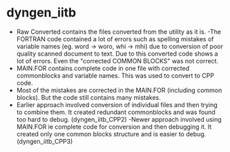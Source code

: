 # dyngen_iitb
- Raw Converted contains the files converted from the utility as it is.
-The FORTRAN code contained a lot of errors such as spelling mistakes of variable names (eg. word -> woro, whi -> mhi) due to conversion of poor quality scanned document to text. Due to this converted code shows a lot of errors. Even the "corrected COMMON BLOCKS" was not correct.
- MAIN.FOR contains complete code in one file with corrected commonblocks and variable names. This was used to convert to CPP code.
- Most of the mistakes are corrected in the MAIN.FOR (including common blocks). But the code still contains many mistakes.
- Earlier approach involved conversion of individual files and then trying to combine them. It created redundant commonblocks and was found too hard to debug. (dyngen_iitb_CPP2)
-Newer approach involved using MAIN.FOR ie complete code for conversion and then debugging it. It created only one common blocks structure and is easier to debug. (dyngen_iitb_CPP3)
